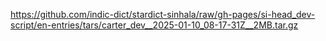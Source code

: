 https://github.com/indic-dict/stardict-sinhala/raw/gh-pages/si-head_dev-script/en-entries/tars/carter_dev__2025-01-10_08-17-31Z__2MB.tar.gz  
